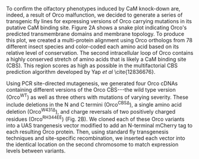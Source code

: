 To confirm the olfactory phenotypes induced by CaM knock-down are, indeed, a result of Orco malfunction, we decided to generate a series of transgenic fly lines for expressing versions of Orco carrying mutations in its putative CaM binding site.
Figure 2A shows a snake plot indicating Orco's predicted transmembrane domains and membrane topology.
To produce this plot, we created a multi-protein alignment using Orco orthologs from 78 different insect species and color-coded each amino acid based on its relative level of conservation.
The second intracellular loop of Orco contains a highly conserved stretch of amino acids that is likely a CaM binding site (CBS).
This region scores as high as possible in the multifactorial CBS prediction algorithm developed by Yap _et al_ \cite{12836676}.

Using PCR site-directed mutagenesis, we generated four Orco cDNAs containing different versions of the Orco CBS---the wild type version (Orco<sup>WT</sup>) as well as three others with mutations of varying severity.
These include deletions in the N and C termini (Orco<sup>CBSΔ</sup>), a single amino acid deletion (Orco<sup>W431Δ</sup>), and charge reversals of two positively charged residues (Orco<sup>RH344EE</sup>) (Fig. 2B).
We cloned each of these Orco variants into a UAS trangenesis vector modified to add an N-terminal mCherry tag to each resulting Orco protein.
Then, using standard fly transgenesis techniques and  site-specific recombination, we inserted each vector into the identical location on the second chromosome to match expression levels between variants.